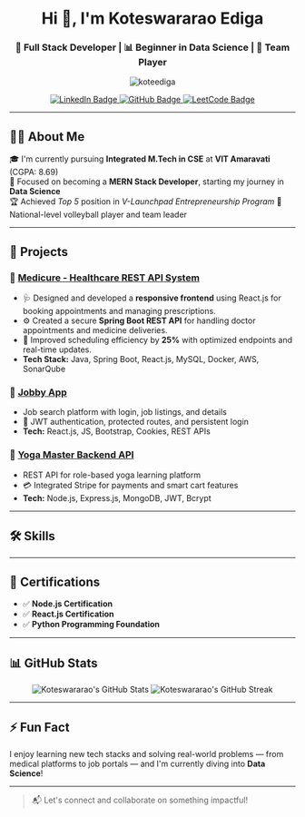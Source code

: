 <h1 align="center">Hi 👋, I'm Koteswararao Ediga</h1>
<h3 align="center">🚀 Full Stack Developer | 📊 Beginner in Data Science | 🤝 Team Player</h3>

<p align="center">
  <img src="https://komarev.com/ghpvc/?username=koteediga&label=Profile%20views&color=0e75b6&style=flat" alt="koteediga" />
</p>

<p align="center">
  <a href="https://www.linkedin.com/in/ediga-koteswararao-905749234/" target="_blank">
    <img src="https://img.shields.io/badge/LinkedIn-0077B5?style=flat&logo=linkedin&logoColor=white" alt="LinkedIn Badge" />
  </a>
  <a href="https://github.com/koteediga" target="_blank">
    <img src="https://img.shields.io/badge/GitHub-181717?style=flat&logo=github&logoColor=white" alt="GitHub Badge" />
  </a>
  <a href="https://leetcode.com/u/m1DkMQiZ3D/" target="_blank">
    <img src="https://img.shields.io/badge/LeetCode-FFA116?style=flat&logo=LeetCode&logoColor=black" alt="LeetCode Badge" />
  </a>
</p>

---

## 👨‍💻 About Me

🎓 I'm currently pursuing **Integrated M.Tech in CSE** at **VIT Amaravati** (CGPA: 8.69)  
🎯 Focused on becoming a **MERN Stack Developer**, starting my journey in **Data Science**  
🏆 Achieved *Top 5* position in *V-Launchpad Entrepreneurship Program*
🏐 National-level volleyball player and team leader  

---

## 💼 Projects

### 🔹 [Medicure - Healthcare REST API System](https://github.com/koteediga/Medicure-frontend)
- 🩺 Designed and developed a **responsive frontend** using React.js for booking appointments and managing prescriptions.
- ⚙️ Created a secure **Spring Boot REST API** for handling doctor appointments and medicine deliveries.
- 🚀 Improved scheduling efficiency by **25%** with optimized endpoints and real-time updates.
- **Tech Stack:** Java, Spring Boot, React.js, MySQL, Docker, AWS, SonarQube

### 🔹 [Jobby App](https://github.com/koteediga/jobbyApp)
- Job search platform with login, job listings, and details
- 🔐 JWT authentication, protected routes, and persistent login
- **Tech:** React.js, JS, Bootstrap, Cookies, REST APIs

### 🔹 [Yoga Master Backend API](https://github.com/koteediga/Yoga-Master-Server)
- REST API for role-based yoga learning platform
- 💳 Integrated Stripe for payments and smart cart features
- **Tech:** Node.js, Express.js, MongoDB, JWT, Bcrypt

---

## 🛠️ Skills


---

## 📜 Certifications

- ✅ **Node.js Certification**
- ✅ **React.js Certification**
- ✅ **Python Programming Foundation**

---

## 📊 GitHub Stats

<p align="center">
  <img src="https://github-readme-stats.vercel.app/api?username=koteediga&show_icons=true&theme=tokyonight" alt="Koteswararao's GitHub Stats" />
  <img src="https://github-readme-streak-stats.herokuapp.com/?user=koteediga&theme=tokyonight" alt="Koteswararao's GitHub Streak" />
</p>

---

## ⚡ Fun Fact
I enjoy learning new tech stacks and solving real-world problems — from medical platforms to job portals — and I'm currently diving into **Data Science**!

---

> 📬 Let's connect and collaborate on something impactful!

